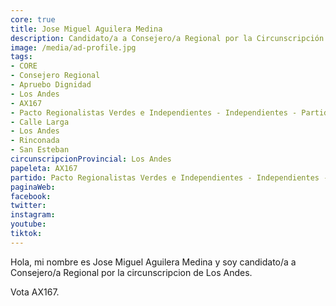 ```yaml
---
core: true
title: Jose Miguel Aguilera Medina
description: Candidato/a a Consejero/a Regional por la Circunscripción de Los Andes
image: /media/ad-profile.jpg
tags:
- CORE
- Consejero Regional
- Apruebo Dignidad
- Los Andes
- AX167
- Pacto Regionalistas Verdes e Independientes - Independientes - Partido Republicano De Chile
- Calle Larga
- Los Andes
- Rinconada
- San Esteban
circunscripcionProvincial: Los Andes
papeleta: AX167
partido: Pacto Regionalistas Verdes e Independientes - Independientes - Partido Republicano De Chile
paginaWeb:
facebook:
twitter:
instagram:
youtube:
tiktok:
---
```

Hola, mi nombre es Jose Miguel Aguilera Medina y soy candidato/a a Consejero/a Regional por la circunscripcion de Los Andes.

Vota AX167.